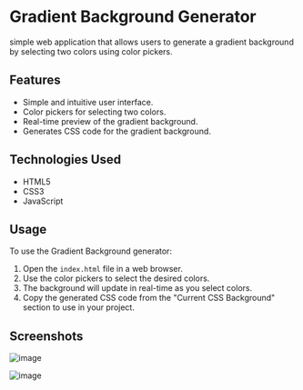 # Gradient Background Generator

simple web application that allows users to generate a gradient background by selecting two colors using color pickers.

## Features

- Simple and intuitive user interface.
- Color pickers for selecting two colors.
- Real-time preview of the gradient background.
- Generates CSS code for the gradient background.

## Technologies Used

- HTML5
- CSS3
- JavaScript

## Usage

To use the Gradient Background generator:
1. Open the `index.html` file in a web browser.
2. Use the color pickers to select the desired colors.
3. The background will update in real-time as you select colors.
4. Copy the generated CSS code from the "Current CSS Background" section to use in your project.

## Screenshots
![image](https://github.com/danialtrody/Background-generator/assets/141449225/a3537868-0763-4f22-9f74-90d49d338a40)


![image](https://github.com/danialtrody/Background-generator/assets/141449225/47cc794a-cbdb-42ef-b48e-736d4a5d7e18)

